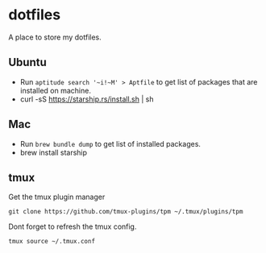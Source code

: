 # dotfiles
A place to store my dotfiles.


## Ubuntu
* Run `aptitude search '~i!~M' > Aptfile` to get list of packages that are installed on machine.
* curl -sS https://starship.rs/install.sh | sh


## Mac
* Run `brew bundle dump` to get list of installed packages.
* brew install starship



## tmux
Get the tmux plugin manager

`git clone https://github.com/tmux-plugins/tpm ~/.tmux/plugins/tpm`

Dont forget to refresh the tmux config.

`tmux source ~/.tmux.conf`

